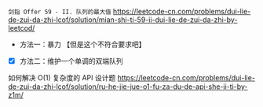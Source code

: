 
`剑指 Offer 59 - II. 队列的最大值` https://leetcode-cn.com/problems/dui-lie-de-zui-da-zhi-lcof/solution/mian-shi-ti-59-ii-dui-lie-de-zui-da-zhi-by-leetcod/
- 方法一：暴力 【但是这个不符合要求吧】
- [x] 方法二：维护一个单调的双端队列

如何解决 O(1) 复杂度的 API 设计题 https://leetcode-cn.com/problems/dui-lie-de-zui-da-zhi-lcof/solution/ru-he-jie-jue-o1-fu-za-du-de-api-she-ji-ti-by-z1m/
